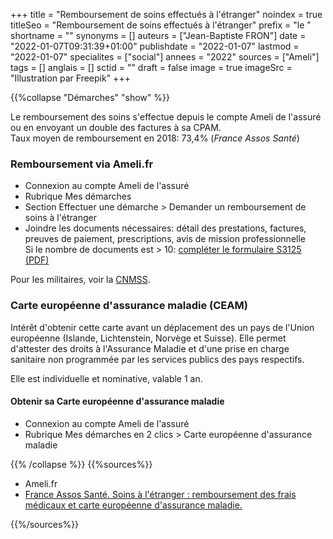 +++
title = "Remboursement de soins effectués à l'étranger"
noindex = true
titleSeo = "Remboursement de soins effectués à l'étranger"
prefix = "le "
shortname = ""
synonyms = []
auteurs = ["Jean-Baptiste FRON"]
date = "2022-01-07T09:31:39+01:00"
publishdate = "2022-01-07"
lastmod = "2022-01-07"
specialites = ["social"]
annees = "2022"
sources = ["Ameli"]
tags = []
anglais = []
sctid = ""
draft = false
image = true
imageSrc = "Illustration par Freepik"
+++

{{%collapse "Démarches" "show" %}}

Le remboursement des soins s'effectue depuis le compte Ameli de l'assuré ou en envoyant un double des factures à sa CPAM.  
Taux moyen de remboursement en 2018: 73,4% (*France Assos Santé*)

### Remboursement via Ameli.fr

- Connexion au compte Ameli de l'assuré
- Rubrique Mes démarches
- Section Effectuer une démarche > Demander un remboursement de soins à l'étranger
- Joindre les documents nécessaires: détail des prestations, factures, preuves de paiement, prescriptions, avis de mission professionnelle  
Si le nombre de documents est > 10: [compléter le formulaire S3125 (PDF)](https://www.ameli.fr/sites/default/files/formualires/221/s3125.pdf)

Pour les militaires, voir la [CNMSS](https://www.cnmss.fr/).

### Carte européenne d'assurance maladie (CEAM)

Intérêt d'obtenir cette carte avant un déplacement des un pays de l'Union européenne (Islande, Lichtenstein, Norvège et Suisse). Elle permet d'attester des droits à l'Assurance Maladie et d'une prise en charge sanitaire non programmée par les services publics des pays respectifs.

Elle est individuelle et nominative, valable 1 an.

#### Obtenir sa Carte européenne d'assurance maladie

- Connexion au compte Ameli de l'assuré
- Rubrique Mes démarches en 2 clics > Carte européenne d'assurance maladie

{{% /collapse %}}
{{%sources%}}

- Ameli.fr
- [France Assos Santé. Soins à l'étranger : remboursement des frais médicaux et carte européenne d'assurance maladie.](https://www.france-assos-sante.org/66-millions-dimpatients/la-qualite-de-vos-soins/soins-a-letranger-ce-quil-faut-savoir-avant-de-partir-3/)

{{%/sources%}}
